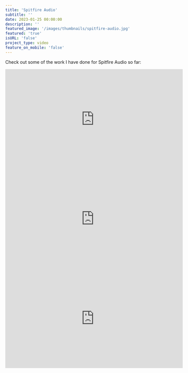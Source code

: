 ```yaml
---
title: 'Spitfire Audio'
subtitle: ''
date: 2023-01-25 00:00:00
description: ''
featured_image: '/images/thumbnails/spitfire-audio.jpg'
featured: 'true'
isURL: 'false'
project_type: video
feature_on_mobile: 'false'
---
```


Check out some of the work I have done for Spitfire Audio so far: 

<iframe width="560" height="315" src="https://www.youtube-nocookie.com/embed/xJw-GCXPkoY" title="YouTube video player" frameborder="0" allow="accelerometer; autoplay; clipboard-write; encrypted-media; gyroscope; picture-in-picture" allowfullscreen></iframe>

<iframe width="560" height="315" src="https://www.youtube-nocookie.com/embed/rYnzKiws4bk" title="YouTube video player" frameborder="0" allow="accelerometer; autoplay; clipboard-write; encrypted-media; gyroscope; picture-in-picture" allowfullscreen></iframe>

<iframe width="560" height="315" src="https://www.youtube-nocookie.com/embed/3nzy3lY5-2E" title="YouTube video player" frameborder="0" allow="accelerometer; autoplay; clipboard-write; encrypted-media; gyroscope; picture-in-picture" allowfullscreen></iframe>